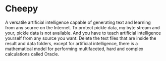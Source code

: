 # Cheepy
A versatile artificial intelligence capable of generating text and learning from any source on the Internet. To protect pickle data, my byte stream and your, pickle data is not available. And you have to teach artificial intelligence yourself from any source you want.
Delete the text files that are inside the result and data folders, except for artificial intelligence, there is a mathematical model for performing multifaceted, hard and complex calculations called Oracle.
